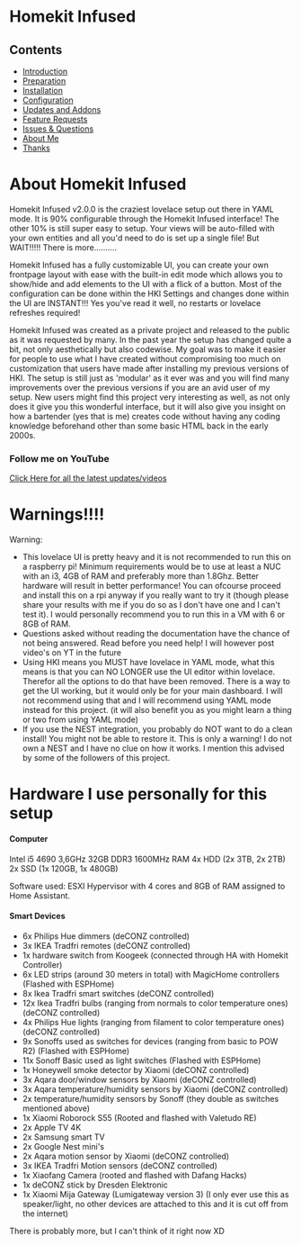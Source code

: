 # Homekit Infused

## Contents
- [Introduction](index.md)
- [Preparation](preparation.md)
- [Installation](installation.md)
- [Configuration](configuration.md)
- [Updates and Addons](updates.md)
- [Feature Requests](requests.md)
- [Issues & Questions](issues.md)
- [About Me](about.md)
- [Thanks](thanks.md)

# About Homekit Infused
Homekit Infused v2.0.0 is the craziest lovelace setup out there in YAML mode. It is 90% configurable through the Homekit Infused interface! The other 10% is still super easy to setup. Your views will be auto-filled with your own entities and all you'd need to do is set up a single file! But WAIT!!!!! There is more..........

Homekit Infused has a fully customizable UI, you can create your own frontpage layout with ease with the built-in edit mode which allows you to show/hide and add elements to the UI with a flick of a button. Most of the configuration can be done within the HKI Settings and changes done within the UI are INSTANT!!! Yes you've read it well, no restarts or lovelace refreshes required!

Homekit Infused was created as a private project and released to the public as it was requested by many. In the past year the setup has changed quite a bit, not only aesthetically but also codewise. My goal was to make it easier for people to use what I have created without compromising too much on customization that users have made after installing my previous versions of HKI. The setup is still just as 'modular' as it ever was and you will find many improvements over the previous versions if you are an avid user of my setup. New users might find this project very interesting as well, as not only does it give you this wonderful interface, but it will also give you insight on how a bartender (yes that is me) creates code without having any coding knowledge beforehand other than some basic HTML back in the early 2000s.

### Follow me on YouTube
[Click Here for all the latest updates/videos](https://www.youtube.com/channel/UCYfcLj3IuQ-1mrnqgCk8f0w)

# Warnings!!!!
Warning:
- This lovelace UI is pretty heavy and it is not recommended to run this on a raspberry pi! Minimum requirements would be to use at least a NUC with an i3, 4GB of RAM and preferably more than 1.8Ghz. Better hardware will result in better performance! You can ofcourse proceed and install this on a rpi anyway if you really want to try it (though please share your results with me if you do so as I don't have one and I can't test it). I would personally recommend you to run this in a VM with 6 or 8GB of RAM.
- Questions asked without reading the documentation have the chance of not being answered. Read before you need help! I will however post video's on YT in the future
- Using HKI means you MUST have lovelace in YAML mode, what this means is that you can NO LONGER use the UI editor within lovelace. Therefor all the options to do that have been removed. There is a way to get the UI working, but it would only be for your main dashboard. I will not recommend using that and I will recommend using YAML mode instead for this project. (it will also benefit you as you might learn a thing or two from using YAML mode)
- If you use the NEST integration, you probably do NOT want to do a clean install! You might not be able to restore it. This is only a warning! I do not own a NEST and I have no clue on how it works. I mention this advised by some of the followers of this project.

# Hardware I use personally for this setup
#### Computer
Intel i5 4690 3,6GHz
32GB DDR3 1600MHz RAM
4x HDD (2x 3TB, 2x 2TB)
2x SSD (1x 120GB, 1x 480GB)

Software used: ESXI Hypervisor with 4 cores and 8GB of RAM assigned to Home Assistant.

#### Smart Devices
- 6x Philips Hue dimmers (deCONZ controlled)
- 3x IKEA Tradfri remotes (deCONZ controlled)
- 1x hardware switch from Koogeek (connected through HA with Homekit Controller)
- 6x LED strips (around 30 meters in total) with MagicHome controllers (Flashed with ESPHome)
- 8x Ikea Tradfri smart switches  (deCONZ controlled)
- 12x Ikea Tradfri bulbs (ranging from normals to color temperature ones)  (deCONZ controlled)
- 4x Philips Hue lights (ranging from filament to color temperature ones)  (deCONZ controlled)
- 9x Sonoffs used as switches for devices (ranging from basic to POW R2) (Flashed with ESPHome)
- 11x Sonoff Basic used as light switches (Flashed with ESPHome)
- 1x Honeywell smoke detector by Xiaomi  (deCONZ controlled)
- 3x Aqara door/window sensors by Xiaomi  (deCONZ controlled)
- 3x Aqara temperature/humidity sensors by Xiaomi  (deCONZ controlled)
- 2x temperature/humidity sensors by Sonoff (they double as switches mentioned above)
- 1x Xiaomi Roborock S55 (Rooted and flashed with Valetudo RE)
- 2x Apple TV 4K
- 2x Samsung smart TV
- 2x Google Nest mini's
- 2x Aqara motion sensor by Xiaomi (deCONZ controlled)
- 3x IKEA Tradfri Motion sensors (deCONZ controlled)
- 1x Xiaofang Camera (rooted and flashed with Dafang Hacks)
- 1x deCONZ stick by Dresden Elektronic
- 1x Xiaomi Mija Gateway (Lumigateway version 3) (I only ever use this as speaker/light, no other devices are attached to this and it is cut off from the internet)

There is probably more, but I can't think of it right now XD
